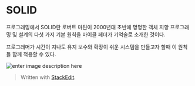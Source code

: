 # SOLID

프로그래밍에서 SOLID란 로버트 마틴이 2000년대 초반에 명명한 객체 지향 프로그래밍 및 설계의 다섯 가지 기본 원칙을 마이클 페더가 기억술로 소개한 것이다.  

프로그래머가 시간이 지나도 유지 보수와 확장이 쉬운 시스템을 만들고자 할때 이 원칙들 함께 적용할 수 있다. 



![enter image description here](https://i.pinimg.com/originals/8a/53/36/8a53363bd595a8af11822020a9342b02.jpg)


> Written with [StackEdit](https://stackedit.io/).
<!--stackedit_data:
eyJoaXN0b3J5IjpbODY2MjkxOTMyLC0xNDUyMDkyNzkwLDU4MT
Q2ODI5NywxNTEzMDk0NDY3XX0=
-->